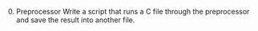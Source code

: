 0. Preprocessor
Write a script that runs a C file through the preprocessor and save the result into another file. 
